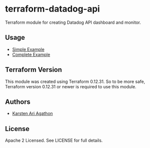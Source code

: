 terraform-datadog-api
=================

Terraform module for creating Datadog API dashboard and monitor.

Usage
-----
* [Simple Example](https://github.com/traveloka/terraform-datadog-api/tree/master/examples/simple)
* [Complete Example](https://github.com/traveloka/terraform-datadog-api/tree/master/examples/complete)

Terraform Version
-----------------

This module was created using Terraform 0.12.31. 
So to be more safe, Terraform version 0.12.31 or newer is required to use this module.

Authors
-------

* [Karsten Ari Agathon](https://github.com/karstenaa)

License
-------

Apache 2 Licensed. See LICENSE for full details.
